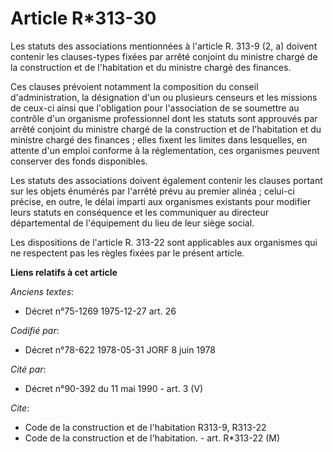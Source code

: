 # Article R*313-30

Les statuts des associations mentionnées à l'article R. 313-9 (2, a) doivent contenir les clauses-types fixées par arrêté
conjoint du ministre chargé de la construction et de l'habitation et du ministre chargé des finances.

Ces clauses prévoient notamment la composition du conseil d'administration, la désignation d'un ou plusieurs censeurs et les
missions de ceux-ci ainsi que l'obligation pour l'association de se soumettre au contrôle d'un organisme professionnel dont
les statuts sont approuvés par arrêté conjoint du ministre chargé de la construction et de l'habitation et du ministre chargé
des finances ; elles fixent les limites dans lesquelles, en attente d'un emploi conforme à la réglementation, ces organismes
peuvent conserver des fonds disponibles.

Les statuts des associations doivent également contenir les clauses portant sur les objets énumérés par l'arrêté prévu au
premier alinéa ; celui-ci précise, en outre, le délai imparti aux organismes existants pour modifier leurs statuts en
conséquence et les communiquer au directeur départemental de l'équipement du lieu de leur siège social.

Les dispositions de l'article R. 313-22 sont applicables aux organismes qui ne respectent pas les règles fixées par le
présent article.

**Liens relatifs à cet article**

_Anciens textes_:

  - Décret n°75-1269 1975-12-27 art. 26

_Codifié par_:

  - Décret n°78-622 1978-05-31 JORF 8 juin 1978

_Cité par_:

  - Décret n°90-392 du 11 mai 1990 - art. 3 (V)

_Cite_:

  - Code de la construction et de l'habitation R313-9, R313-22
  - Code de la construction et de l'habitation. - art. R*313-22 (M)
